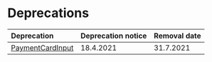 # Deprecations

| Deprecation | Deprecation notice | Removal date |
|:------------|:-------------------|:-------------|
| [PaymentCardInput](payment-card-input.md) | 18.4.2021 | 31.7.2021 |
